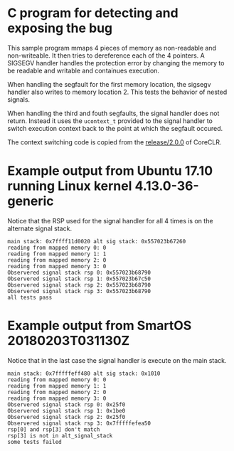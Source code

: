 # C program for detecting and exposing the bug

This sample program mmaps 4 pieces of memory as non-readable and non-writeable.
It then tries to dereference each of the 4 pointers. A SIGSEGV handler handles
the protection error by changing the memory to be readable and writable and
containues execution.

When handling the segfault for the first memory location, the sigsegv handler
also writes to memory location 2. This tests the behavior of nested signals.

When handling the third and fouth segfaults, the signal handler does not return.
Instead it uses the `ucontext_t` provided to the signal handler to switch
execution context back to the point at which the segfault occured.

The context switching code is copied from the
[release/2.0.0](https://github.com/dotnet/coreclr/tree/release/2.0.0)
of CoreCLR.

# Example output from Ubuntu 17.10 running Linux kernel 4.13.0-36-generic

Notice that the RSP used for the signal handler for all 4 times is on the
alternate signal stack.

```
main stack: 0x7ffff11d0020 alt sig stack: 0x557023b67260
reading from mapped memory 0: 0
reading from mapped memory 1: 1
reading from mapped memory 2: 0
reading from mapped memory 3: 0
Observered signal stack rsp 0: 0x557023b68790
Observered signal stack rsp 1: 0x557023b67c50
Observered signal stack rsp 2: 0x557023b68790
Observered signal stack rsp 3: 0x557023b68790
all tests pass
```

# Example output from SmartOS 20180203T031130Z

Notice that in the last case the signal handler is execute on the main stack.

```
main stack: 0x7fffffeff480 alt sig stack: 0x1010
reading from mapped memory 0: 0
reading from mapped memory 1: 1
reading from mapped memory 2: 0
reading from mapped memory 3: 0
Observered signal stack rsp 0: 0x25f0
Observered signal stack rsp 1: 0x1be0
Observered signal stack rsp 2: 0x25f0
Observered signal stack rsp 3: 0x7fffffefea50
rsp[0] and rsp[3] don't match
rsp[3] is not in alt_signal_stack
some tests failed
```
